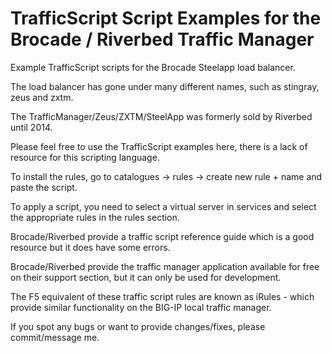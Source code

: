 # TrafficScript Script Examples for the Brocade / Riverbed Traffic Manager

Example TrafficScript scripts for the Brocade Steelapp load balancer. 

The load balancer has gone under many different names, such as stingray, zeus and zxtm. 

The TrafficManager/Zeus/ZXTM/SteelApp was formerly sold by Riverbed until 2014. 

Please feel free to use the TrafficScript examples here, there is a lack of resource for this scripting language.

To install the rules, go to catalogues -> rules -> create new rule + name and paste the script. 

To apply a script, you need to select a virtual server in services and select the appropriate rules in the rules section. 

Brocade/Riverbed provide a traffic script reference guide which is a good resource but it does have some errors. 

Brocade/Riverbed provide the traffic manager application available for free on their support section, but it can only be used for development.

The F5 equivalent of these traffic script rules are known as iRules - which provide similar functionality on the BIG-IP local traffic manager. 

If you spot any bugs or want to provide changes/fixes, please commit/message me.


